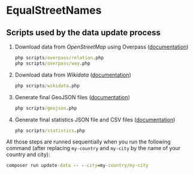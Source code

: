 # EqualStreetNames

## Scripts used by the data update process

1. Download data from _OpenStreetMap_ using Overpass ([documentation](./docs/overpass.md))

    ```cmd
    php scripts/overpass/relation.php
    php scripts/overpass/way.php
    ```

1. Download data from _Wikidata_ ([documentation](./docs/wikidata.md))

    ```cmd
    php scripts/wikidata.php
    ```

1. Generate final GeoJSON files ([documentation](./docs/geojson.md))

    ```cmd
    php scripts/geojson.php
    ```

1. Generate final statistics JSON file and CSV files ([documentation](./docs/statistics.md))

    ```cmd
    php scripts/statistics.php
    ```

All those steps are runned sequentially when you run the following command (after replacing `my-country` and `my-city` by the name of your country and city):

```cmd
composer run update-data -- --city=my-country/my-city
```
